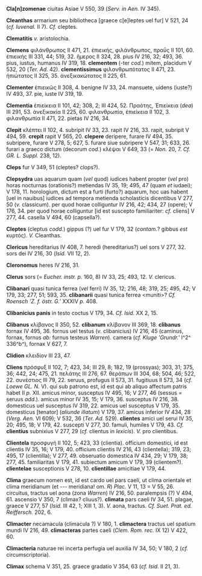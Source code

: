 **Cla[n]zomenae** ciuitas Asiae V 550, 39 (*Serv. in Aen.* IV 345).

**Cleanthas** armarium seu bibliotheca [graece c[e]leptes uel fur] V
521, 24 (*cf. Iuvenal.* II 7). *Cf.* cleptes.

**Clematitis** *v.* aristolochia.

**Clemens** φιλάνθρωπος II 471, 21. ἐπιεικής, φιλάνθρωπος, πραΰς II 101,
60. ἐπιεικής III 331, 44; 519, 32. ἥμερος II 324, 28. pius IV 216, 32;
493, 36. pius, iustus, humanus IV 319, 18. **clementem** (-ter *cod.*)
mitem, placidum V 532, 20 (*Ter. Ad.* 42). **clementissimus**
φιλανθρωπότατος II 471, 23. ἠπιώτατος II 325, 35. ἀνεξικακώτατος II 225,
61.

**Clementer** ἐπιεικῶς II 308, 4. benigne IV 33, 24. mansuete, uidens
(iuste?) IV 493, 37. pie, iuste IV 319, 19.

**Clementia** ἐπιείκεια II 101, 42; 308, 2; III 424, 52. Πραότης,
Ἐπιείκεια (*dea*) III 291, 53. ἀνεξικακία II 225, 60. φιλανθρωπία,
ἐπιείκεια II 102, 3. φιλανθρωπία II 471, 22. pietas IV 216, 34.

**Clepit** κλέπτει II 102, 4. subripit IV 33, 23. rapit IV 216, 33.
rapit, subripit V 494, 59. **crepit** rapit V 565, 20. **clepere**
deripere, furare IV 494, 35. subripere, furare V 278, 5; 627, 5. furare
siue subripere V 547, 31; 633, 26. furari a graeco dictum (decorum
*cod.*) κλέψαι V 649, 33 (= *Non.* 20, 7. *Cf. GR. L. Suppl.* 238, 12).

**Cleps** fur V 349, 51 (cleptes? clops?).

**Clepsydra** uas aquarum quam (*vel* quod) iudices habent propter
(*vel* pro) horas nocturnas (orationis?) metiendas IV 35, 19; 495, 47
(quam *et* iudaei); V 178, 11. horologium, dictum est a furti (furto?)
aquarum, hoc uas habent [uel in nauibus] iudices ad tempora metienda
scholasticis dicentibus V 277, 50 (*v.* classicum). per quod horae
colliguntur IV 216, 42; 434, 27 (opere); V 176, 34. per quod horae
colliguntur [id est suscepto familiariter: *cf.* cliens] V 277, 44.
casella V 494, 60 (capsella?).

**Cleptes** (cleptus *codd.*) gippus (?) uel fur V 179, 32 (*contam.*?
gibbus *est* κυρτός). *V.* Cleanthas.

**Clericus** hereditarius IV 408, 7. heredi (hereditarius?) uel sors V
277, 32. sors dei IV 216, 30 (*Isid.* VII 12, 2).

**Cleronomus** heres IV 216, 31.

**Clerus** sors (= *Eucher. instr. p.* 160, 8) IV 33, 25; 493, 12. *V.*
clericus.

**Clibanari** quasi tunica ferrea (*vel* ferri) IV 35, 12; 216, 48; 319,
25; 495, 42; V 179, 33; 277, 51; 593, 35. **clibanarii** quasi tunica
ferrea \<muniti\>? *Cf. Roensch 'Z. f. östr. G.'* XXXIV *p.* 408.

**Clibanicius panis** in testo coctus V 179, 34. *Cf. Isid.* XX 2, 15.

**Clibanus** κλίβανος II 350, 52. **clibanum** κλίβανον III 369, 18.
**clibanus** fornax IV 495, 36. fornus uel testus (*v.* clibanicius) IV
216, 45 (caminus, fornax, fornus *ab:* furnus testeus *Warren*). camera
(*cf. Kluge 'Grundr.'* I^2^ 336^b^), fornax V 627, 7.

**Clidion** κλειδίον III 23, 47.

**Cliens** πρόσφυξ II 102, 7; 423, 34; III 29, 8; 182, 19 (prossyas);
303, 31; 375, 36; 442, 24; 475, 21. πελάτης III 276, 67. θεράπων III
304, 68; 504, 46; 522, 22. συνέστιος III 79, 22. seruus, profugus II
573, 31. fugitiuus II 573, 34 (*cf. Loewe GL. N.* V). qui sub patrono
est, id est qui ab aliquo affectum patris habet II *p.* XII. amicus
minor, susceptus IV 495, 16; V 277, 46 (sessus = seruus *add.*).
amicus minor IV 35, 15; V 179, 36. susceptus IV 216, 38. domesticus uel
susceptus IV 319, 22. amicus uel susceptus V 179, 35. domesticus
[tenator] (*aliunde illatum*) V 179, 37. amicus inferior IV 434, 28
(*Verg. Aen.* VI 609); V 532, 36 (*Ter. Ad.* 529). **clientes** amici
uel serui IV 35, 20; 495, 18; V 179, 42. suscepti V 277, 30. famuli,
humiles V 179, 43. *Cf.* **clientius** subnixius V 277, 29 (*cf.*
clientus in *lexicis*). *V.* pro clientibus.

**Clientela** προσφυγή II 102, 5; 423, 33 (clientia). officium
domestici, id est clientis IV 35, 16; V 179, 40. officium clientis IV
216, 43 (clientella); 319, 23; 495, 17 (clientilla); V 277, 49.
obseruatio domestica IV 434, 29; V 179, 38; 277, 45. familiaritas V 179,
41. subiectum amicum V 179, 39 (clientem?). **clientelae** susceptionis
V 278, 10. **clientillae** amicitiae V 179, 44.

**Clima** graecum nomen est, id est cardo uel pars caeli, ut clima
orientale et clima meridianum (et --- meridiana! om. *R*) *Plac.* V 11,
13 = V 55, 26. circuitus, tractus uel aona (zona *Warren*) IV 216, 50.
paralempsis (?) V 494, 61. ascensio V 350, 7 (climax? cliuus?).
**climata** pars caeli IV 34, 51. plagae, graece V 277, 57 (*Isid.* III
42, 1; XIII 1, 3). *V.* aona, tractus. *Cf. Suet. Prat. ed. Reiffersch.*
202, 6.

**Climacter** necamacula (climacula ?) V 180, 1. **climactera** tractus
uel spatium mundi IV 216, 49. **climacteras** partes caeli (*Clem. Rom.
rec.* IX 12) V 422, 60.

**Climacteria** naturae rei incerta perfugia uel auxilia IV 34, 50; V
180, 2 (*cf.* circumscriptoria).

**Climax** schema V 351, 25. graece gradatio V 354, 63 (*cf. Isid.* II
21, 3).
